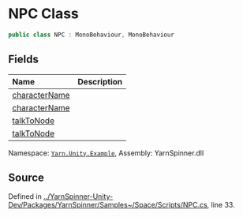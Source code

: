 # NPC Class


```csharp
public class NPC : MonoBehaviour, MonoBehaviour
```



## Fields
|Name|Description|
|:---|:---|
|[characterName](/api/csharp/yarn.unity.example/npc.charactername.md)||
|[characterName](/api/csharp/yarn.unity.example/npc.charactername.md)||
|[talkToNode](/api/csharp/yarn.unity.example/npc.talktonode.md)||
|[talkToNode](/api/csharp/yarn.unity.example/npc.talktonode.md)||
<div class="class-metadata">

Namespace: [`Yarn.Unity.Example`](/api/csharp/yarn.unity.example/README.md), Assembly: YarnSpinner.dll
</div>

## Source
Defined in [../YarnSpinner-Unity-Dev/Packages/YarnSpinner/Samples~/Space/Scripts/NPC.cs](https://github.com/YarnSpinnerTool/YarnSpinner-Unity//blob/develop/Samples~/Space/Scripts/NPC.cs#L33), line 33.

